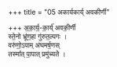 +++
title = "05 अकार्यकार्य् अवकीर्णी"

+++
अ॒का॒र्य॒-का॒र्य्॑ अवकी॒र्णी  
स्ते॒नो भ्रू॑ण॒हा गु॑रुत॒ल्पगः ।  
वरु॑णो॒ऽपाम् अ॑घमर्ष॒णस्  
तस्मा᳚त् पा॒पात् प्रमु॑च्यते ।